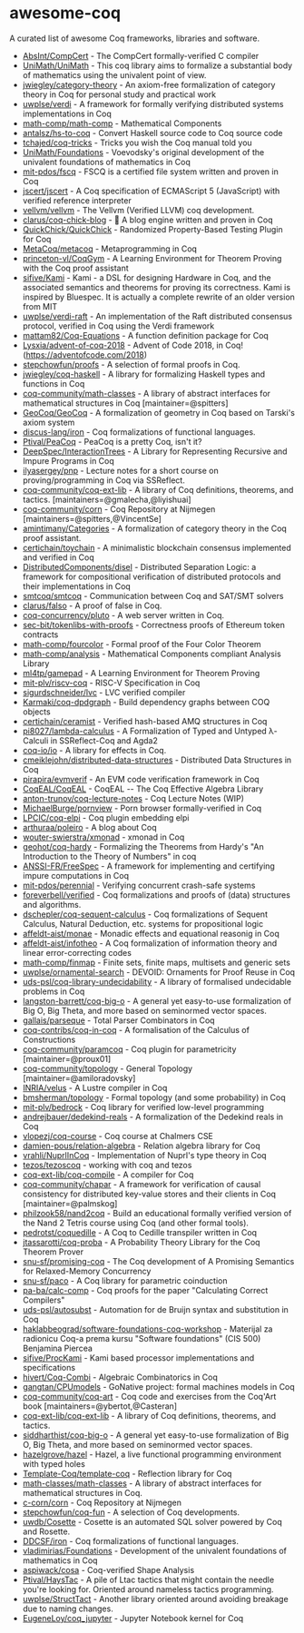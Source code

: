 # awesome-coq

A curated list of awesome Coq frameworks, libraries and software.

* [AbsInt/CompCert](https://github.com/AbsInt/CompCert) - The CompCert formally-verified C compiler
* [UniMath/UniMath](https://github.com/UniMath/UniMath) - This coq library aims to formalize a substantial body of mathematics using the univalent point of view.
* [jwiegley/category-theory](https://github.com/jwiegley/category-theory) - An axiom-free formalization of category theory in Coq for personal study and practical work
* [uwplse/verdi](https://github.com/uwplse/verdi) - A framework for formally verifying distributed systems implementations in Coq
* [math-comp/math-comp](https://github.com/math-comp/math-comp) - Mathematical Components
* [antalsz/hs-to-coq](https://github.com/antalsz/hs-to-coq) - Convert Haskell source code to Coq source code
* [tchajed/coq-tricks](https://github.com/tchajed/coq-tricks) - Tricks you wish the Coq manual told you
* [UniMath/Foundations](https://github.com/UniMath/Foundations) - Voevodsky's original development of the univalent foundations of mathematics in Coq
* [mit-pdos/fscq](https://github.com/mit-pdos/fscq) - FSCQ is a certified file system written and proven in Coq
* [jscert/jscert](https://github.com/jscert/jscert) - A Coq specification of ECMAScript 5 (JavaScript) with verified reference interpreter
* [vellvm/vellvm](https://github.com/vellvm/vellvm) - The Vellvm (Verified LLVM) coq development.
* [clarus/coq-chick-blog](https://github.com/clarus/coq-chick-blog) - 🐣 A blog engine written and proven in Coq
* [QuickChick/QuickChick](https://github.com/QuickChick/QuickChick) - Randomized Property-Based Testing Plugin for Coq
* [MetaCoq/metacoq](https://github.com/MetaCoq/metacoq) - Metaprogramming in Coq
* [princeton-vl/CoqGym](https://github.com/princeton-vl/CoqGym) - A Learning Environment for Theorem Proving with the Coq proof assistant
* [sifive/Kami](https://github.com/sifive/Kami) - Kami - a DSL for designing Hardware in Coq, and the associated semantics and theorems for proving its correctness. Kami is inspired by Bluespec. It is actually a complete rewrite of an older version from MIT
* [uwplse/verdi-raft](https://github.com/uwplse/verdi-raft) - An implementation of the Raft distributed consensus protocol, verified in Coq using the Verdi framework
* [mattam82/Coq-Equations](https://github.com/mattam82/Coq-Equations) - A function definition package for Coq
* [Lysxia/advent-of-coq-2018](https://github.com/Lysxia/advent-of-coq-2018) - Advent of Code 2018, in Coq! (https://adventofcode.com/2018)
* [stepchowfun/proofs](https://github.com/stepchowfun/proofs) - A selection of formal proofs in Coq.
* [jwiegley/coq-haskell](https://github.com/jwiegley/coq-haskell) - A library for formalizing Haskell types and functions in Coq
* [coq-community/math-classes](https://github.com/coq-community/math-classes) - A library of abstract interfaces for mathematical structures in Coq [maintainer=@spitters]
* [GeoCoq/GeoCoq](https://github.com/GeoCoq/GeoCoq) - A formalization of geometry in Coq based on Tarski's axiom system
* [discus-lang/iron](https://github.com/discus-lang/iron) - Coq formalizations of functional languages.
* [Ptival/PeaCoq](https://github.com/Ptival/PeaCoq) - PeaCoq is a pretty Coq, isn't it?
* [DeepSpec/InteractionTrees](https://github.com/DeepSpec/InteractionTrees) - A Library for Representing Recursive and Impure Programs in Coq
* [ilyasergey/pnp](https://github.com/ilyasergey/pnp) - Lecture notes for a short course on proving/programming in Coq via SSReflect.
* [coq-community/coq-ext-lib](https://github.com/coq-community/coq-ext-lib) - A library of Coq definitions, theorems, and tactics. [maintainers=@gmalecha,@liyishuai]
* [coq-community/corn](https://github.com/coq-community/corn) - Coq Repository at Nijmegen [maintainers=@spitters,@VincentSe]
* [amintimany/Categories](https://github.com/amintimany/Categories) - A formalization of category theory in the Coq proof assistant.
* [certichain/toychain](https://github.com/certichain/toychain) - A minimalistic blockchain consensus implemented and verified in Coq
* [DistributedComponents/disel](https://github.com/DistributedComponents/disel) - Distributed Separation Logic: a framework for compositional verification of distributed protocols and their implementations in Coq
* [smtcoq/smtcoq](https://github.com/smtcoq/smtcoq) - Communication between Coq and SAT/SMT solvers
* [clarus/falso](https://github.com/clarus/falso) - A proof of false in Coq.
* [coq-concurrency/pluto](https://github.com/coq-concurrency/pluto) - A web server written in Coq.
* [sec-bit/tokenlibs-with-proofs](https://github.com/sec-bit/tokenlibs-with-proofs) - Correctness proofs of Ethereum token contracts
* [math-comp/fourcolor](https://github.com/math-comp/fourcolor) - Formal proof of the Four Color Theorem
* [math-comp/analysis](https://github.com/math-comp/analysis) - Mathematical Components compliant Analysis Library
* [ml4tp/gamepad](https://github.com/ml4tp/gamepad) - A Learning Environment for Theorem Proving
* [mit-plv/riscv-coq](https://github.com/mit-plv/riscv-coq) - RISC-V Specification in Coq
* [sigurdschneider/lvc](https://github.com/sigurdschneider/lvc) - LVC verified compiler
* [Karmaki/coq-dpdgraph](https://github.com/Karmaki/coq-dpdgraph) - Build dependency graphs between COQ objects
* [certichain/ceramist](https://github.com/certichain/ceramist) - Verified hash-based AMQ structures in Coq
* [pi8027/lambda-calculus](https://github.com/pi8027/lambda-calculus) - A Formalization of Typed and Untyped λ-Calculi in SSReflect-Coq and Agda2
* [coq-io/io](https://github.com/coq-io/io) - A library for effects in Coq.
* [cmeiklejohn/distributed-data-structures](https://github.com/cmeiklejohn/distributed-data-structures) - Distributed Data Structures in Coq
* [pirapira/evmverif](https://github.com/pirapira/evmverif) - An EVM code verification framework in Coq
* [CoqEAL/CoqEAL](https://github.com/CoqEAL/CoqEAL) - CoqEAL -- The Coq Effective Algebra Library
* [anton-trunov/coq-lecture-notes](https://github.com/anton-trunov/coq-lecture-notes) - Coq Lecture Notes (WIP)
* [MichaelBurge/pornview](https://github.com/MichaelBurge/pornview) - Porn browser formally-verified in Coq
* [LPCIC/coq-elpi](https://github.com/LPCIC/coq-elpi) - Coq plugin embedding elpi
* [arthuraa/poleiro](https://github.com/arthuraa/poleiro) - A blog about Coq
* [wouter-swierstra/xmonad](https://github.com/wouter-swierstra/xmonad) - xmonad in Coq
* [geohot/coq-hardy](https://github.com/geohot/coq-hardy) - Formalizing the Theorems from Hardy's "An Introduction to the Theory of Numbers" in coq
* [ANSSI-FR/FreeSpec](https://github.com/ANSSI-FR/FreeSpec) - A framework for implementing and certifying impure computations in Coq
* [mit-pdos/perennial](https://github.com/mit-pdos/perennial) - Verifying concurrent crash-safe systems
* [foreverbell/verified](https://github.com/foreverbell/verified) - Coq formalizations and proofs of (data) structures and algorithms.
* [dschepler/coq-sequent-calculus](https://github.com/dschepler/coq-sequent-calculus) - Coq formalizations of Sequent Calculus, Natural Deduction, etc. systems for propositional logic
* [affeldt-aist/monae](https://github.com/affeldt-aist/monae) - Monadic effects and equational reasonig in Coq
* [affeldt-aist/infotheo](https://github.com/affeldt-aist/infotheo) - A Coq formalization of information theory and linear error-correcting codes
* [math-comp/finmap](https://github.com/math-comp/finmap) - Finite sets, finite maps, multisets and generic sets
* [uwplse/ornamental-search](https://github.com/uwplse/ornamental-search) - DEVOID: Ornaments for Proof Reuse in Coq
* [uds-psl/coq-library-undecidability](https://github.com/uds-psl/coq-library-undecidability) - A library of formalised undecidable problems in Coq
* [langston-barrett/coq-big-o](https://github.com/langston-barrett/coq-big-o) - A general yet easy-to-use formalization of Big O, Big Theta, and more based on seminormed vector spaces.
* [gallais/parseque](https://github.com/gallais/parseque) - Total Parser Combinators in Coq
* [coq-contribs/coq-in-coq](https://github.com/coq-contribs/coq-in-coq) - A formalisation of the Calculus of Constructions
* [coq-community/paramcoq](https://github.com/coq-community/paramcoq) - Coq plugin for parametricity [maintainer=@proux01]
* [coq-community/topology](https://github.com/coq-community/topology) - General Topology [maintainer=@amiloradovsky]
* [INRIA/velus](https://github.com/INRIA/velus) - A Lustre compiler in Coq
* [bmsherman/topology](https://github.com/bmsherman/topology) - Formal topology (and some probability) in Coq
* [mit-plv/bedrock](https://github.com/mit-plv/bedrock) - Coq library for verified low-level programming
* [andrejbauer/dedekind-reals](https://github.com/andrejbauer/dedekind-reals) - A formalization of the Dedekind reals in Coq
* [vlopezj/coq-course](https://github.com/vlopezj/coq-course) - Coq course at Chalmers CSE
* [damien-pous/relation-algebra](https://github.com/damien-pous/relation-algebra) - Relation algebra library for Coq
* [vrahli/NuprlInCoq](https://github.com/vrahli/NuprlInCoq) - Implementation of Nuprl's type theory in Coq
* [tezos/tezoscoq](https://github.com/tezos/tezoscoq) - working with coq and tezos
* [coq-ext-lib/coq-compile](https://github.com/coq-ext-lib/coq-compile) - A compiler for Coq
* [coq-community/chapar](https://github.com/coq-community/chapar) - A framework for verification of causal consistency for distributed key-value stores and their clients in Coq [maintainer=@palmskog]
* [philzook58/nand2coq](https://github.com/philzook58/nand2coq) - Build an educational formally verified version of the Nand 2 Tetris course using Coq (and other formal tools).
* [pedrotst/coquedille](https://github.com/pedrotst/coquedille) - A Coq to Cedille transpiler written in Coq
* [jtassarotti/coq-proba](https://github.com/jtassarotti/coq-proba) - A Probability Theory Library for the Coq Theorem Prover
* [snu-sf/promising-coq](https://github.com/snu-sf/promising-coq) - The Coq development of A Promising Semantics for Relaxed-Memory Concurrency
* [snu-sf/paco](https://github.com/snu-sf/paco) - A Coq library for parametric coinduction
* [pa-ba/calc-comp](https://github.com/pa-ba/calc-comp) - Coq proofs for the paper "Calculating Correct Compilers"
* [uds-psl/autosubst](https://github.com/uds-psl/autosubst) - Automation for de Bruijn syntax and substitution in Coq
* [haklabbeograd/software-foundations-coq-workshop](https://github.com/haklabbeograd/software-foundations-coq-workshop) - Materijal za radionicu Coq-a prema kursu "Software foundations" (CIS 500) Benjamina Piercea
* [sifive/ProcKami](https://github.com/sifive/ProcKami) - Kami based processor implementations and specifications
* [hivert/Coq-Combi](https://github.com/hivert/Coq-Combi) - Algebraic Combinatorics in Coq
* [gangtan/CPUmodels](https://github.com/gangtan/CPUmodels) - GoNative project: formal machines models in Coq
* [coq-community/coq-art](https://github.com/coq-community/coq-art) - Coq code and exercises from the Coq'Art book [maintainers=@ybertot,@Casteran]
* [coq-ext-lib/coq-ext-lib](https://github.com/coq-ext-lib/coq-ext-lib) - A library of Coq definitions, theorems, and tactics.
* [siddharthist/coq-big-o](https://github.com/siddharthist/coq-big-o) - A general yet easy-to-use formalization of Big O, Big Theta, and more based on seminormed vector spaces.
* [hazelgrove/hazel](https://github.com/hazelgrove/hazel) - Hazel, a live functional programming environment with typed holes
* [Template-Coq/template-coq](https://github.com/Template-Coq/template-coq) - Reflection library for Coq
* [math-classes/math-classes](https://github.com/math-classes/math-classes) - A library of abstract interfaces for mathematical structures in Coq.
* [c-corn/corn](https://github.com/c-corn/corn) - Coq Repository at Nijmegen
* [stepchowfun/coq-fun](https://github.com/stepchowfun/coq-fun) - A selection of Coq developments.
* [uwdb/Cosette](https://github.com/uwdb/Cosette) - Cosette is an automated SQL solver powered by Coq and Rosette.
* [DDCSF/iron](https://github.com/DDCSF/iron) - Coq formalizations of functional languages.
* [vladimirias/Foundations](https://github.com/vladimirias/Foundations) - Development of the univalent foundations of mathematics in Coq
* [aspiwack/cosa](https://github.com/aspiwack/cosa) - Coq-verified Shape Analysis
* [Ptival/HaysTac](https://github.com/Ptival/HaysTac) - A pile of Ltac tactics that might contain the needle you're looking for. Oriented around nameless tactics programming.
* [uwplse/StructTact](https://github.com/uwplse/StructTact) - Another library oriented around avoiding breakage due to naming changes.
* [EugeneLoy/coq_jupyter](https://github.com/EugeneLoy/coq_jupyter) - Jupyter Notebook kernel for Coq
